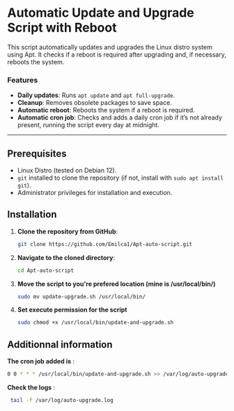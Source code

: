 # Automatic Update and Upgrade Script with Reboot

This script automatically updates and upgrades the Linux distro system using Apt. It checks if a reboot is required after upgrading and, if necessary, reboots the system.

### Features
- **Daily updates**: Runs `apt update` and `apt full-upgrade`.
- **Cleanup**: Removes obsolete packages to save space.
- **Automatic reboot**: Reboots the system if a reboot is required.
- **Automatic cron job**: Checks and adds a daily cron job if it’s not already present, running the script every day at midnight.

---

## Prerequisites
- Linux Distro (tested on Debian 12).
- `git` installed to clone the repository (if not, install with `sudo apt install git`).
- Administrator privileges for installation and execution.

## Installation

1. **Clone the repository from GitHub**:

   ```bash
   git clone https://github.com/Emilca1/Apt-auto-script.git
2. **Navigate to the cloned directory**:
   ```bash
   cd Apt-auto-script
3. **Move the script to you're prefered location (mine is /usr/local/bin/)**
   ```bash
   sudo mv update-upgrade.sh /usr/local/bin/
4. **Set execute permission for the script**
   ```bash
   sudo chmod +x /usr/local/bin/update-and-upgrade.sh

## Additionnal information

**The cron job added is** :
   ```bash
   0 0 * * * /usr/local/bin/update-and-upgrade.sh >> /var/log/auto-upgrade.log 2>&1
   ```
   **Check the logs** :
   ```bash
    tail -f /var/log/auto-upgrade.log
